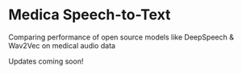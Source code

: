 # Medica Speech-to-Text
Comparing performance of open source models like DeepSpeech & Wav2Vec on medical audio data

Updates coming soon!
